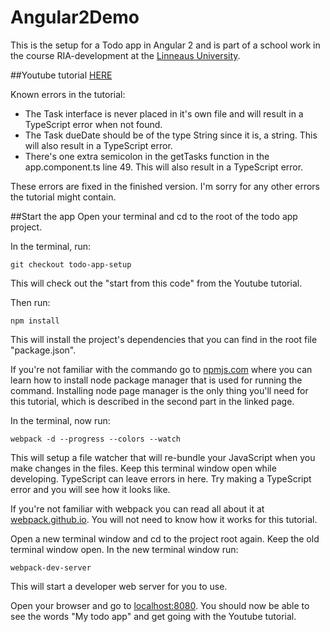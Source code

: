 # Angular2Demo

This is the setup for a Todo app in Angular 2 and is part of a school work in the course RIA-development at the [Linneaus University](http://lnu.se/).

##Youtube tutorial
[HERE](https://www.youtube.com/watch?v=vX9ftlkBGVA)

Known errors in the tutorial:

- The Task interface is never placed in it's own file and will result in a TypeScript error when not found.
- The Task dueDate should be of the type String since it is, a string. This will also result in a TypeScript error.
- There's one extra semicolon in the getTasks function in the app.component.ts line 49. This will also result in a TypeScript error.

These errors are fixed in the finished version. I'm sorry for any other errors the tutorial might contain.

##Start the app
Open your terminal and cd to the root of the todo app project. 

In the terminal, run:

    git checkout todo-app-setup

This will check out the "start from this code" from the Youtube tutorial.

Then run:

    npm install

This will install the project's dependencies that you can find in the root file "package.json". 

If you're not familiar with the commando go to [npmjs.com](https://docs.npmjs.com/getting-started/what-is-npm) where you can learn how to install node package manager that is used for running the command. Installing node page manager is the only thing you'll need for this tutorial, which is described in the second part in the linked page.

In the terminal, now run:

    webpack -d --progress --colors --watch

This will setup a file watcher that will re-bundle your JavaScript when you make changes in the files. Keep this terminal window open while developing. TypeScript can leave errors in here. Try making a TypeScript error and you will see how it looks like.

If you're not familiar with webpack you can read all about it at [webpack.github.io](https://webpack.github.io/). You will not need to know how it works for this tutorial.

Open a new terminal window and cd to the project root again. Keep the old terminal window open. In the new terminal window run:

    webpack-dev-server

This will start a developer web server for you to use.

Open your browser and go to [localhost:8080](localhost:8080). You should now be able to see the words "My todo app" and get going with the Youtube tutorial.
